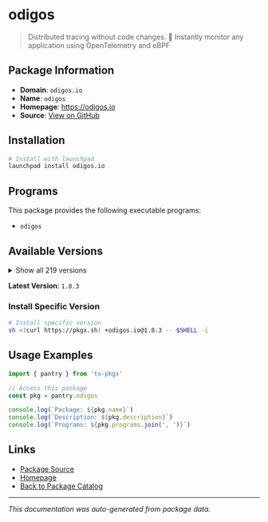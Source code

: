 # odigos

> Distributed tracing without code changes. 🚀 Instantly monitor any application using OpenTelemetry and eBPF

## Package Information

- **Domain**: `odigos.io`
- **Name**: `odigos`
- **Homepage**: https://odigos.io
- **Source**: [View on GitHub](https://github.com/pkgxdev/pantry/tree/main/projects/odigos.io/package.yml)

## Installation

```bash
# Install with launchpad
launchpad install odigos.io
```

## Programs

This package provides the following executable programs:

- `odigos`

## Available Versions

<details>
<summary>Show all 219 versions</summary>

- `1.8.3`, `1.8.2`, `1.8.1`, `1.8.0`, `1.7.0`
- `1.6.0`, `1.5.0`, `1.4.0`, `1.3.2`, `1.3.1`
- `1.3.0`, `1.2.3`, `1.2.2`, `1.2.1`, `1.2.0`
- `1.1.3`, `1.1.2`, `1.1.0`, `1.0.219`, `1.0.218`
- `1.0.217`, `1.0.216`, `1.0.215`, `1.0.214`, `1.0.213`
- `1.0.212`, `1.0.211`, `1.0.210`, `1.0.209`, `1.0.207`
- `1.0.206`, `1.0.205`, `1.0.204`, `1.0.203`, `1.0.202`
- `1.0.201`, `1.0.200`, `1.0.199`, `1.0.198`, `1.0.196`
- `1.0.195`, `1.0.193`, `1.0.192`, `1.0.191`, `1.0.190`
- `1.0.189`, `1.0.188`, `1.0.187`, `1.0.186`, `1.0.185`
- `1.0.184`, `1.0.183`, `1.0.182`, `1.0.181`, `1.0.180`
- `1.0.179`, `1.0.178`, `1.0.177`, `1.0.175`, `1.0.172`
- `1.0.171`, `1.0.170`, `1.0.169`, `1.0.168`, `1.0.166`
- `1.0.165`, `1.0.164`, `1.0.163`, `1.0.162`, `1.0.161`
- `1.0.160`, `1.0.159`, `1.0.158`, `1.0.157`, `1.0.156`
- `1.0.155`, `1.0.154`, `1.0.153`, `1.0.152`, `1.0.151`
- `1.0.150`, `1.0.149`, `1.0.148`, `1.0.147`, `1.0.146`
- `1.0.145`, `1.0.144`, `1.0.143`, `1.0.142`, `1.0.141`
- `1.0.140`, `1.0.139`, `1.0.138`, `1.0.137`, `1.0.136`
- `1.0.135`, `1.0.133`, `1.0.132`, `1.0.131`, `1.0.130`
- `1.0.129`, `1.0.128`, `1.0.127`, `1.0.125`, `1.0.124`
- `1.0.123`, `1.0.122`, `1.0.121`, `1.0.120`, `1.0.119`
- `1.0.118`, `1.0.117`, `1.0.116`, `1.0.115`, `1.0.114`
- `1.0.113`, `1.0.112`, `1.0.111`, `1.0.110`, `1.0.109`
- `1.0.108`, `1.0.107`, `1.0.106`, `1.0.105`, `1.0.104`
- `1.0.103`, `1.0.102`, `1.0.101`, `1.0.100`, `1.0.99`
- `1.0.98`, `1.0.97`, `1.0.95`, `1.0.94`, `1.0.93`
- `1.0.92`, `1.0.91`, `1.0.90`, `1.0.89`, `1.0.86`
- `1.0.85`, `1.0.84`, `1.0.83`, `1.0.82`, `1.0.81`
- `1.0.80`, `1.0.79`, `1.0.78`, `1.0.77`, `1.0.76`
- `1.0.75`, `1.0.74`, `1.0.73`, `1.0.72`, `1.0.71`
- `1.0.70`, `1.0.69`, `1.0.68`, `1.0.67`, `1.0.65`
- `1.0.64`, `1.0.63`, `1.0.62`, `1.0.61`, `1.0.60`
- `1.0.59`, `1.0.58`, `1.0.57`, `1.0.55`, `1.0.54`
- `1.0.53`, `1.0.52`, `1.0.51`, `1.0.50`, `1.0.49`
- `1.0.48`, `1.0.47`, `1.0.46`, `1.0.45`, `1.0.44`
- `1.0.43`, `1.0.42`, `1.0.41`, `1.0.40`, `1.0.39`
- `1.0.38`, `1.0.37`, `1.0.36`, `1.0.35`, `1.0.34`
- `1.0.33`, `1.0.32`, `1.0.31`, `1.0.30`, `1.0.29`
- `1.0.28`, `1.0.27`, `1.0.26`, `1.0.25`, `1.0.24`
- `1.0.23`, `1.0.22`, `1.0.21`, `1.0.20`, `1.0.19`
- `1.0.18`, `1.0.17`, `1.0.15`, `1.0.14`, `1.0.13`
- `1.0.12`, `1.0.11`, `1.0.10`, `1.0.9`, `1.0.8`
- `1.0.5`, `1.0.4`, `1.0.2`, `1.0.1`

</details>

**Latest Version**: `1.8.3`

### Install Specific Version

```bash
# Install specific version
sh <(curl https://pkgx.sh) +odigos.io@1.8.3 -- $SHELL -i
```

## Usage Examples

```typescript
import { pantry } from 'ts-pkgx'

// Access this package
const pkg = pantry.odigos

console.log(`Package: ${pkg.name}`)
console.log(`Description: ${pkg.description}`)
console.log(`Programs: ${pkg.programs.join(', ')}`)
```

## Links

- [Package Source](https://github.com/pkgxdev/pantry/tree/main/projects/odigos.io/package.yml)
- [Homepage](https://odigos.io)
- [Back to Package Catalog](../../package-catalog.md)

---

*This documentation was auto-generated from package data.*
